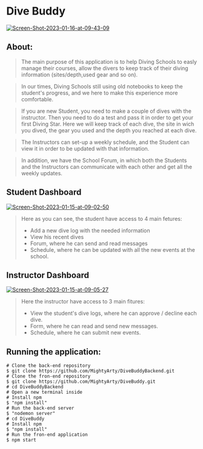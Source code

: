# Dive Buddy

<a href="https://ibb.co/cTQ1MSL"><img src="https://i.ibb.co/F7zKNLV/Screen-Shot-2023-01-16-at-09-43-09.png" alt="Screen-Shot-2023-01-16-at-09-43-09" border="0"></a>

## About:

> The main purpose of this application is to help Diving Schools to easly manage their courses, allow the divers to keep track of their diving information (sites/depth,used gear and so on).

> In our times, Diving Schools still using old notebooks to keep the student's progress, and we here to make this experience more comfortable.

> If you are new Student, you need to make a couple of dives with the instructor. Then you need to do a test and pass it in order to get your first Diving Star. Here we will keep track of each dive, the site in wich you dived, the gear you used and the depth you reached at each dive.

> The Instructors can set-up a weekly schedule, and the Student can view it in order to be updated with that information.

> In addition, we have the School Forum, in which both the Students and the Instructors can communicate with each other and get all the weekly updates.

## Student Dashboard

<a href="https://ibb.co/qDmzdkD"><img src="https://i.ibb.co/HKG0VnK/Screen-Shot-2023-01-15-at-09-02-50.png" alt="Screen-Shot-2023-01-15-at-09-02-50" border="0"></a>

> Here as you can see, the student have access to 4 main fetures:
>
> - Add a new dive log with the needed information
> - View his recent dives
> - Forum, where he can send and read messages
> - Schedule, where he can be updated with all the new events at the school.

## Instructor Dashboard

<a href="https://ibb.co/Mh2sqmr"><img src="https://i.ibb.co/8BK0FHq/Screen-Shot-2023-01-15-at-09-05-27.png" alt="Screen-Shot-2023-01-15-at-09-05-27" border="0"></a>

> Here the instructor have access to 3 main fitures:
>
> - View the student's dive logs, where he can approve / decline each dive.
> - Form, where he can read and send new messages.
> - Schedule, where he can submit new events.

## Running the application:

```
# Clone the back-end repository
$ git clone https://github.com/MightyArty/DiveBuddyBackend.git
# Clone the fron-end repository
$ git clone https://github.com/MightyArty/DiveBuddy.git
# cd DiveBuddyBackend
# Open a new terminal inside
# Install npm
$ "npm install"
# Run the back-end server
$ "nodemon server"
# cd DiveBuddy
# Install npm
$ "npm install"
# Run the fron-end application
$ npm start
```
